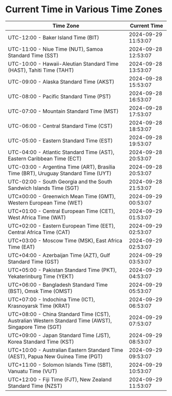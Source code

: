 # Current Time in Various Time Zones

| Time Zone | Current Time |
|-----------|--------------|
| UTC-12:00 - Baker Island Time (BIT) | 2024-09-29 11:53:07 |
| UTC-11:00 - Niue Time (NUT), Samoa Standard Time (SST) | 2024-09-28 12:53:07 |
| UTC-10:00 - Hawaii-Aleutian Standard Time (HAST), Tahiti Time (TAHT) | 2024-09-28 13:53:07 |
| UTC-09:00 - Alaska Standard Time (AKST) | 2024-09-28 15:53:07 |
| UTC-08:00 - Pacific Standard Time (PST) | 2024-09-28 16:53:07 |
| UTC-07:00 - Mountain Standard Time (MST) | 2024-09-28 17:53:07 |
| UTC-06:00 - Central Standard Time (CST) | 2024-09-28 18:53:07 |
| UTC-05:00 - Eastern Standard Time (EST) | 2024-09-28 19:53:07 |
| UTC-04:00 - Atlantic Standard Time (AST), Eastern Caribbean Time (ECT) | 2024-09-28 20:53:07 |
| UTC-03:00 - Argentina Time (ART), Brasília Time (BRT), Uruguay Standard Time (UYT) | 2024-09-28 20:53:07 |
| UTC-02:00 - South Georgia and the South Sandwich Islands Time (SGT) | 2024-09-28 21:53:07 |
| UTC±00:00 - Greenwich Mean Time (GMT), Western European Time (WET) | 2024-09-29 00:53:07 |
| UTC+01:00 - Central European Time (CET), West Africa Time (WAT) | 2024-09-29 01:53:07 |
| UTC+02:00 - Eastern European Time (EET), Central Africa Time (CAT) | 2024-09-29 02:53:07 |
| UTC+03:00 - Moscow Time (MSK), East Africa Time (EAT) | 2024-09-29 02:53:07 |
| UTC+04:00 - Azerbaijan Time (AZT), Gulf Standard Time (GST) | 2024-09-29 03:53:07 |
| UTC+05:00 - Pakistan Standard Time (PKT), Yekaterinburg Time (YEKT) | 2024-09-29 04:53:07 |
| UTC+06:00 - Bangladesh Standard Time (BST), Omsk Time (OMST) | 2024-09-29 05:53:07 |
| UTC+07:00 - Indochina Time (ICT), Krasnoyarsk Time (KRAT) | 2024-09-29 06:53:07 |
| UTC+08:00 - China Standard Time (CST), Australian Western Standard Time (AWST), Singapore Time (SGT) | 2024-09-29 07:53:07 |
| UTC+09:00 - Japan Standard Time (JST), Korea Standard Time (KST) | 2024-09-29 08:53:07 |
| UTC+10:00 - Australian Eastern Standard Time (AEST), Papua New Guinea Time (PGT) | 2024-09-29 09:53:07 |
| UTC+11:00 - Solomon Islands Time (SBT), Vanuatu Time (VUT) | 2024-09-29 10:53:07 |
| UTC+12:00 - Fiji Time (FJT), New Zealand Standard Time (NZST) | 2024-09-29 11:53:07 |
